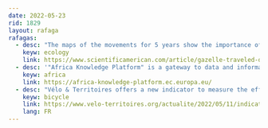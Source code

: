 ```yaml
---
date: 2022-05-23
rid: 1829
layout: rafaga
rafagas:
  - desc: "The maps of the movements for 5 years show the importance of conserving extensive and unfenced landscapes to help the survival of the Mongolian gazelles."
    keyw: ecology
    link: https://www.scientificamerican.com/article/gazelle-traveled-distance-of-nearly-half-earths-circumference-in-five-years/
  - desc: '"Africa Knowledge Platform" is a gateway to data and information on the social, economic, territorial and environmental development of Africa developed by the Joint Research Center of the European Commission'
    keyw: africa
    link: https://africa-knowledge-platform.ec.europa.eu/
  - desc: "Vélo & Territoires offers a new indicator to measure the effort of local authorities in the deployment of bicycle-friendly infrastructure that helps to target public policies"
    keyw: bicycle
    link: https://www.velo-territoires.org/actualite/2022/05/11/indicateur-de-cyclabilite/
    lang: FR
---
```

